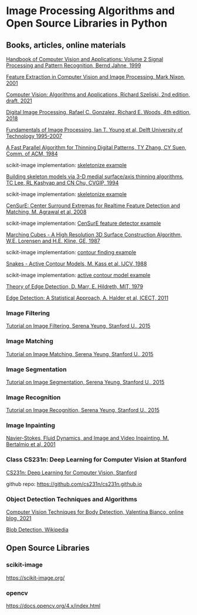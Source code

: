 # Image Processing Algorithms and Open Source Libraries in Python

## Books, articles, online materials
[Handbook of Computer Vision and Applications: Volume 2 Signal Processing and Pattern Recognition, Bernd Jahne, 1999](https://github.com/dimitarpg13/image_processing/blob/main/literature/books/Handbook_of_Computer_Vision_and_Applications_Vol2_Signal_Processing_and_Pattern_Recognition_Bernd_Jahne.pdf)

[Feature Extraction in Computer Vision and Image Processing, Mark Nixon, 2001](https://github.com/dimitarpg13/image_processing/blob/main/literature/books/Feature_Extraction_in_Computer_Vision_and_Image_Processing-Mark_Nixon_2001.pdf)

[Computer Vision: Algorithms and Applications, Richard Szeliski, 2nd edition, draft, 2021](https://github.com/dimitarpg13/image_processing/blob/main/literature/books/Computer_Vision_Algorithms_Applications_Szeliski_2ed_2021_draft.pdf)

[Digital Image Processing, Rafael C. Gonzalez, Richard E. Woods, 4th edition, 2018](https://github.com/dimitarpg13/image_processing/blob/main/literature/books/digital_image_processing_gonzales_4th_edition_2018.pdf)

[Fundamentals of Image Processing, Ian T. Young et al, Delft University of Technology 1995-2007](https://github.com/dimitarpg13/image_processing/blob/main/literature/books/Fundamentals_of_Image_Processing_Ian_T_Young_Delft_University_of_Technology.pdf)


[A Fast Parallel Algorithm for Thinning Digital Patterns, TY Zhang, CY Suen, Comm. of ACM, 1984](https://github.com/dimitarpg13/image_processing/blob/main/literature/articles/A_Fast_Parallel_Algorithm_for_Thinning_Digital_Patterns_Zhang_ACM_1984.pdf)

scikit-image implementation: [skeletonize example](https://scikit-image.org/docs/stable/auto_examples/edges/plot_skeleton.html)

[Building skeleton models via 3-D medial surface/axis thinning algorithms, TC Lee, RL Kashyap and CN Chu, CVGIP, 1994](https://github.com/dimitarpg13/image_processing/blob/main/literature/articles/Building_skeleton_models_via_3-D_medial_surface-axis_thinning_algorithms_Lee_1994.pdf)

scikit-image implementation: [skeletonize example](https://scikit-image.org/docs/stable/auto_examples/edges/plot_skeleton.html)

[CenSurE: Center Surround Extremas for Realtime Feature Detection and Matching, M. Agrawal et al, 2008](https://github.com/dimitarpg13/image_processing/blob/main/literature/articles/CenSurE_Center_Surround_Extremas_for_Realtime_Feature_Detection_and_Matching_Agrawal_2008.pdf)

scikit-image implementation: [CenSurE feature detector example](https://scikit-image.org/docs/stable/auto_examples/features_detection/plot_censure.html)

[Marching Cubes - A High Resolution 3D Surface Construction Algorithm, W.E. Lorensen and H.E. Kline, GE, 1987](https://github.com/dimitarpg13/image_processing/blob/main/literature/articles/Marching_Cubes-A_High_Resolution_3D_Surface_Construction_Algorithm_lorenson-and-cline-1987.pdf)

scikit-image implementation: [contour finding example](https://scikit-image.org/docs/stable/auto_examples/edges/plot_contours.html)

[Snakes - Active Contour Models, M. Kass et al, IJCV, 1988](https://github.com/dimitarpg13/image_processing/blob/main/literature/articles/Snakes-Active_contour_models_Kass_IJCV_1988.pdf)

scikit-image implementation: [active contour model example](https://scikit-image.org/docs/stable/auto_examples/edges/plot_active_contours.html#sphx-glr-auto-examples-edges-plot-active-contours-py)

[Theory of Edge Detection, D. Marr, E. Hildreth, MIT, 1979](https://github.com/dimitarpg13/image_processing/blob/main/literature/articles/theory_of_edge_detection_marr_hildreth_1980.pdf)

[Edge Detection: A Statistical Approach, A. Halder et al, ICECT, 2011](https://github.com/dimitarpg13/image_processing/blob/main/literature/articles/edge_detection_statistical_approach_halder_2011.pdf)


### Image Filtering 

[Tutorial on Image Filtering, Serena Yeung, Stanford U., 2015](https://ai.stanford.edu/~syyeung/cvweb/tutorial1.html)

### Image Matching 

[Tutorial on Image Matching, Serena Yeung, Stanford U., 2015](https://ai.stanford.edu/~syyeung/cvweb/tutorial2.html)

### Image Segmentation

[Tutorial on Image Segmentation, Serena Yeung, Stanford U., 2015](https://ai.stanford.edu/~syyeung/cvweb/tutorial3.html)

### Image Recognition

[Tutorial on Image Recognition, Serena Yeung, Stanford U., 2015](https://ai.stanford.edu/~syyeung/cvweb/tutorial4.html)

### Image Inpainting

[Navier-Stokes, Fluid Dynamics, and Image and Video Inpainting, M. Bertalmio et al, 2001](https://github.com/dimitarpg13/image_processing/blob/main/literature/articles/inpainting_algorithms/Navier-Stokes_Fluid_Dynamics_and_Image_and_Video_Inpainting_Bertalmio_2001)

### Class CS231n: Deep Learning for Computer Vision at Stanford

[CS231n: Deep Learning for Computer Vision, Stanford](https://cs231n.github.io/)

github repo: https://github.com/cs231n/cs231n.github.io

### Object Detection Techniques and Algorithms

[Computer Vision Techniques for Body Detection, Valentina Bianco, online blog, 2021](https://blog.xmartlabs.com/blog/computer-vision-techniques-for-body-detection/)

[Blob Detection, Wikipedia](https://en.wikipedia.org/wiki/Blob_detection)

## Open Source Libraries

### scikit-image

https://scikit-image.org/

### opencv

https://docs.opencv.org/4.x/index.html

